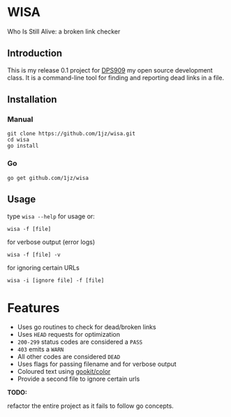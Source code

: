# WISA
Who Is Still Alive: a broken link checker

## Introduction

This is my release 0.1 project for [DPS909](https://github.com/Seneca-CDOT/topics-in-open-source-2020/wiki/release-0.1) my open source development class. It is a command-line tool for finding and reporting dead links in a file.

## Installation

### Manual
```
git clone https://github.com/1jz/wisa.git
cd wisa
go install
```

### Go
```
go get github.com/1jz/wisa
```

## Usage
type `wisa --help` for usage or:

```wisa -f [file]```

for verbose output (error logs)

```wisa -f [file] -v```

for ignoring certain URLs

```wisa -i [ignore file] -f [file]```

# Features

- Uses go routines to check for dead/broken links
- Uses `HEAD` requests for optimization
- `200-299` status codes are considered a `PASS`
- `403` emits a `WARN`
- All other codes are considered `DEAD`
- Uses flags for passing filename and for verbose output
- Coloured text using [gookit/color](https://github.com/gookit/color)
- Provide a second file to ignore certain urls


**TODO:** 

refactor the entire project as it fails to follow go concepts.

